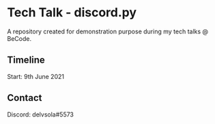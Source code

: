 # Tech Talk - discord.py
A repository created for demonstration purpose during my tech talks @ BeCode.

## Timeline
Start: 9th June 2021

## Contact
Discord: delvsola#5573
